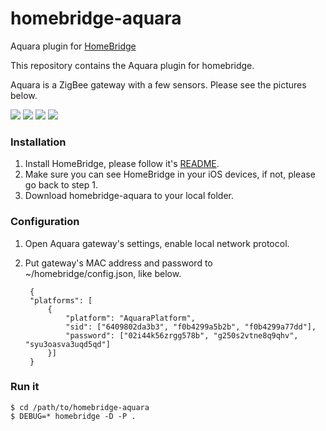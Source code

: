 # homebridge-aquara
Aquara plugin for [HomeBridge](https://github.com/nfarina/homebridge)

This repository contains the Aquara plugin for homebridge. 

Aquara is a ZigBee gateway with a few sensors. Please see the pictures below.

![](http://i1.mifile.cn/a1/T19eL_Bvhv1RXrhCrK!200x200.jpg)
![](http://i1.mifile.cn/a1/T1bFJ_B4Jv1RXrhCrK!200x200.jpg)
![](http://i1.mifile.cn/a1/T1zXZgBQLT1RXrhCrK!200x200.jpg)
![](http://i1.mifile.cn/a1/T1xKYgBQhv1R4cSCrK!200x200.png)


### Installation
1. Install HomeBridge, please follow it's [README](https://github.com/nfarina/homebridge/blob/master/README.md).
2. Make sure you can see HomeBridge in your iOS devices, if not, please go back to step 1.
3. Download homebridge-aquara to your local folder.

### Configuration
1. Open Aquara gateway's settings, enable local network protocol.
2. Put gateway's MAC address and password to ~/homebridge/config.json, like below.


        {
        "platforms": [
            {
                "platform": "AquaraPlatform",
                "sid": ["6409802da3b3", "f0b4299a5b2b", "f0b4299a77dd"],
                "password": ["02i44k56zrgg578b", "g250s2vtne8q9qhv", "syu3oasva3uqd5qd"]
            }]
        }

### Run it

    $ cd /path/to/homebridge-aquara
    $ DEBUG=* homebridge -D -P .


